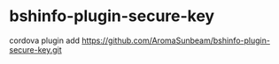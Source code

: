 # bshinfo-plugin-secure-key
cordova plugin add https://github.com/AromaSunbeam/bshinfo-plugin-secure-key.git
